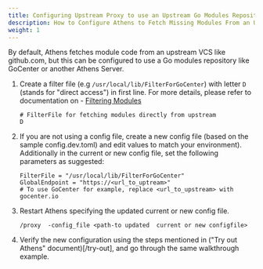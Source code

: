 ```yaml
---
title: Configuring Upstream Proxy to use an Upstream Go Modules Repository
description: How to Configure Athens to Fetch Missing Modules From an Upstream Module Repository Like GoCenter, or Another Athens Server
weight: 1
---
```


By default, Athens fetches module code from an upstream VCS like github.com, but this can be configured to use a Go modules repository like GoCenter or another Athens Server.

1. Create a filter file (e.g ```/usr/local/lib/FilterForGoCenter```) with letter `D` (stands for "direct access") in first line. For more details, please refer to documentation on  - [Filtering Modules](/configuration/filter)

    ```
    # FilterFile for fetching modules directly from upstream
    D
    ```
1. If you are not using a config file, create a new config file (based on the sample config.dev.toml) and edit values to match your environment).
Additionally in the current or new config file, set the following parameters as suggested:

    ```
    FilterFile = "/usr/local/lib/FilterForGoCenter"
    GlobalEndpoint = "https://<url_to_uptream>"
    # To use GoCenter for example, replace <url_to_upstream> with gocenter.io
    ```
1. Restart Athens specifying the updated current or new config file.

    ```
    /proxy  -config_file <path-to updated  current or new configfile>
    ```
1. Verify the new configuration using the steps mentioned in ("Try out Athens" document)[/try-out], and go through the same walkthrough example.
